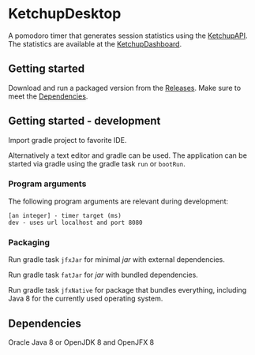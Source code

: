 # KetchupDesktop
A pomodoro timer that generates session statistics using the
[KetchupAPI](https://github.com/softish/KetchupAPI).
The statistics are available at the
[KetchupDashboard](https://github.com/softish/KetchupDashboard).

## Getting started
Download and run a packaged version from the [Releases](https://github.com/softish/KetchupDesktop/releases). 
Make sure to meet the [Dependencies](./README.md#dependencies).

## Getting started - development
Import gradle project to favorite IDE.

Alternatively a text editor and gradle can be used.
The application can be started via gradle using the gradle task `run` or `bootRun`.

### Program arguments
The following program arguments are relevant during development:

    [an integer] - timer target (ms)
    dev - uses url localhost and port 8080

### Packaging
Run gradle task `jfxJar` for minimal *jar* with external dependencies.

Run gradle task `fatJar` for *jar* with bundled dependencies.

Run gradle task `jfxNative` for package that bundles everything, 
including Java 8 for the currently used operating system.


## Dependencies
Oracle Java 8 or OpenJDK 8 and OpenJFX 8
